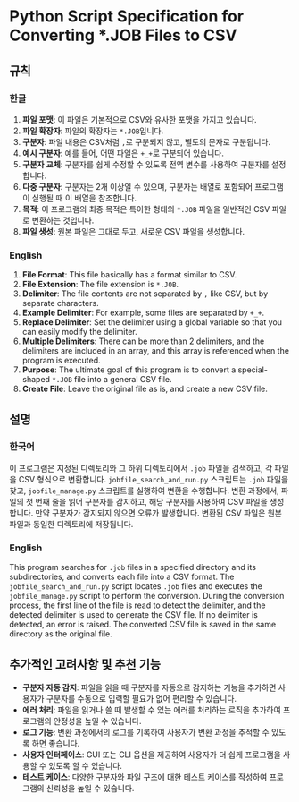 # Python Script Specification for Converting *.JOB Files to CSV

## 규칙
### 한글
1. **파일 포맷**: 이 파일은 기본적으로 CSV와 유사한 포맷을 가지고 있습니다.
2. **파일 확장자**: 파일의 확장자는 `*.JOB`입니다.
3. **구분자**: 파일 내용은 CSV처럼 `,`로 구분되지 않고, 별도의 문자로 구분됩니다.
4. **예시 구분자**: 예를 들어, 어떤 파일은 `+_+`로 구분되어 있습니다.
5. **구분자 교체**: 구분자를 쉽게 수정할 수 있도록 전역 변수를 사용하여 구분자를 설정합니다.
6. **다중 구분자**: 구분자는 2개 이상일 수 있으며, 구분자는 배열로 포함되어 프로그램이 실행될 때 이 배열을 참조합니다.
7. **목적**: 이 프로그램의 최종 목적은 특이한 형태의 `*.JOB` 파일을 일반적인 CSV 파일로 변환하는 것입니다.
8. **파일 생성**: 원본 파일은 그대로 두고, 새로운 CSV 파일을 생성합니다.

### English
1. **File Format**: This file basically has a format similar to CSV.
2. **File Extension**: The file extension is `*.JOB`.
3. **Delimiter**: The file contents are not separated by `,` like CSV, but by separate characters.
4. **Example Delimiter**: For example, some files are separated by `+_+`.
5. **Replace Delimiter**: Set the delimiter using a global variable so that you can easily modify the delimiter.
6. **Multiple Delimiters**: There can be more than 2 delimiters, and the delimiters are included in an array, and this array is referenced when the program is executed.
7. **Purpose**: The ultimate goal of this program is to convert a special-shaped `*.JOB` file into a general CSV file.
8. **Create File**: Leave the original file as is, and create a new CSV file.

## 설명

### 한국어
이 프로그램은 지정된 디렉토리와 그 하위 디렉토리에서 `.job` 파일을 검색하고, 각 파일을 CSV 형식으로 변환합니다. `jobfile_search_and_run.py` 스크립트는 `.job` 파일을 찾고, `jobfile_manage.py` 스크립트를 실행하여 변환을 수행합니다. 변환 과정에서, 파일의 첫 번째 줄을 읽어 구분자를 감지하고, 해당 구분자를 사용하여 CSV 파일을 생성합니다. 만약 구분자가 감지되지 않으면 오류가 발생합니다. 변환된 CSV 파일은 원본 파일과 동일한 디렉토리에 저장됩니다.

### English
This program searches for `.job` files in a specified directory and its subdirectories, and converts each file into a CSV format. The `jobfile_search_and_run.py` script locates `.job` files and executes the `jobfile_manage.py` script to perform the conversion. During the conversion process, the first line of the file is read to detect the delimiter, and the detected delimiter is used to generate the CSV file. If no delimiter is detected, an error is raised. The converted CSV file is saved in the same directory as the original file.

## 추가적인 고려사항 및 추천 기능

- **구분자 자동 감지**: 파일을 읽을 때 구분자를 자동으로 감지하는 기능을 추가하면 사용자가 구분자를 수동으로 입력할 필요가 없어 편리할 수 있습니다.
- **에러 처리**: 파일을 읽거나 쓸 때 발생할 수 있는 에러를 처리하는 로직을 추가하여 프로그램의 안정성을 높일 수 있습니다.
- **로그 기능**: 변환 과정에서의 로그를 기록하여 사용자가 변환 과정을 추적할 수 있도록 하면 좋습니다.
- **사용자 인터페이스**: GUI 또는 CLI 옵션을 제공하여 사용자가 더 쉽게 프로그램을 사용할 수 있도록 할 수 있습니다.
- **테스트 케이스**: 다양한 구분자와 파일 구조에 대한 테스트 케이스를 작성하여 프로그램의 신뢰성을 높일 수 있습니다.



